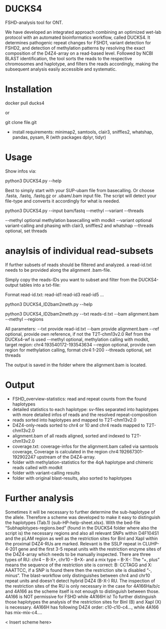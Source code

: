 # DUCKS4
FSHD-analysis tool for ONT.

We have developed an integrated approach combining an optimized wet-lab protocol with an automated bioinformatics workflow, called DUCKS4. It determines pathogenic repeat changes for FSHD1, variant detection for FSHD2, and detection of methylation patterns by resolving the exact composition of the D4Z4-array on a read-based level. Followed by NCBI BLAST identification, the tool sorts the reads to the respective chromosomes and haplotype, and filters the reads accordingly, making the subsequent analysis easily accessible and systematic.

# Installation

docker pull ducks4

or 

git clone file.git

+ install requirements: minimap2, samtools, clair3, sniffles2, whatshap, pandas, pysam, R (with packages dplyr, tidyr)
  

# Usage

Show infos via:

python3 DUCKS4.py --help 

Best to simply start with your SUP-ubam file from basecalling. Or choose .fasta, .fastq, .fastq.gz or .ubam/.bam input file. The script will detect your file-type and converts it accordingly for what is needed.

python3 DUCKS4.py --input bam/fastq --methyl --variant --threads

--methyl     optional methylation basecalling with modkit
--variant    optional variant-calling and phasing with clair3, sniffles2 and whatshap
--threads    optional, set threads

# anaylsis of individual read-subsets

If further subsets of reads should be filtered and analyzed. a read-id.txt needs to be provided along the alignment .bam-file.

Simply copy the reads-IDs you want to subset and filter from the DUCKS4-output tables into a txt-file:

Format read-id.txt: 
read-id1
read-id3
read-id5
...

python3 DUCKS4_ID2bam2meth.py --help

python3 DUCKS4_ID2bam2meth.py --txt reads-d.txt --bam alignment.bam --methyl --regions

All parameters:
--txt        provide read-id.txt
--bam        provide alignment.bam
--ref        optional, provide own reference, if not the T2T-chm13v2.0 Ref from the DUCKs4-wf is used
--methyl     optional, methylation calling with modkit, target region: chr4:193540172-193543634
--region     optional, provide own region for methylation calling, format chr4:1-200
--threads    optional, set threads

The output is saved in the folder where the alignment.bam is located.

# Output

- FSHD_overview-statistics: read and repeat counts from the found haplotypes
- detailed statistics to each haplotype: sv-files separated into haplotypes with more detailed infos of reads and the resolved repeat-composition
- reads sorted into haplotypes and mapped to T2T-chm13v2.0
- D4Z4-only-reads sorted to chr4 or 10 and chr4 reads mapped to T2T-chm13v2.0
- alignment.bam of all reads aligned, sorted and indexed to T2T-chm13v2.0
- coverage.txt: coverage-infos for the alignment.bam called via samtools coverage, Coverage is calculated in the region chr4:192667301-192902247 upstream of the D4Z4-array.
- folder with methylation-statistics for the 4qA haplotype and chimeric reads called with modkit
- folder with variant-calling results
- folder with original blast-results, also sorted to haplotypes

# Further analysis

Sometimes it will be necessary to further determine the sub-haplotype of the allele. Therefore a scheme was developed to make it easy to distinguish the haplotypes (Tab.1) (sub-HP-help-sheet.xlsx). With the bed-file “Subhaplotypes-regions.bed” (found in the DUCKS4 folder where also the script is) the necessary regions and also all relevant SNPs within D4F104S1 and the pLAM region as well as the restriction sites for BinI and XapI within the proximal D4Z4-RUs are marked. Relevant is the SSLP repeat in CLUHP-4-201 gene and the first 3-5 repeat units with the restriction enzyme sites of the D4Z4-array which needs to be manually inspected. There are three types of RU: chr4 – B-X+, chr10 – B+X- and a mix type – B-X-: The “+, plus” means the sequence of the restriction site is correct: B: CCTAGG and X: AAATTCC, if a SNP is found there then the restriction site is disabled “-, minus“. The blast-workflow only distinguishes between chr4 and chr10 repeat units and doesn't detect hybrid D4Z4 (B-X-) RU.
The inspection of the restriction sites of the RU is only necessary in the case for 4A166Ha/b/c and 4A166 as the scheme itself is not enough to distinguish between those. 4A166 is NOT permissive for FSHD while 4A166H is! To further distinguish those haplotypes the analysis of the restriction sites for BinI (B) and XapI (X) is necessary. 4A166H has following D4Z4 order: c10-c10-c4…, while 4A166 has mix-mix-c4….

< Insert scheme here>


